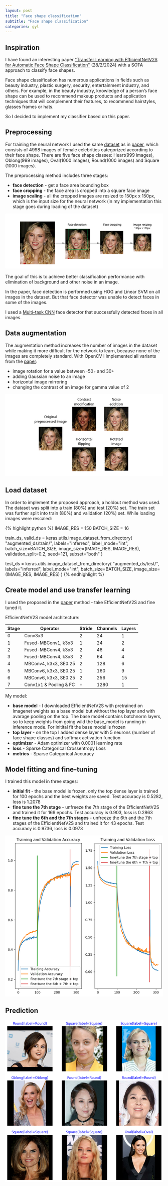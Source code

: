 ```yaml
---
layout: post
title: "Face shape classification"
subtitle: "Face shape classification"
categories: gyl
---
```


## Inspiration

I have found an interesting paper ["Transfer Learning with EfficientNetV2S for Automatic Face Shape Classification"](https://lib.jucs.org/article/104490/) (28/2/2024) with a SOTA approach to classify face shapes.

Face shape classification has numerous applications in fields such as beauty industry, plastic surgery, security, entertainment industry, and others. For example, in the beauty industry, knowledge of a person’s face shape can be used to recommend makeup products and application techniques that will complement their features, to recommend hairstyles, glasses frames or hats.

So I decided to implement my classifier based on this paper.

## Preprocessing

For training the neural network I used the same [dataset](https://www.kaggle.com/datasets/niten19/face-shape-dataset) as in [paper](https://lib.jucs.org/article/104490/), which consists of 4998 images of female celebrities categorized according to their face shape. There are five face shape classes: Heart(999 images), Oblong(999 images), Oval(1000 images), Round(1000 images) and Square (1000 images).

The preprocessing method includes three stages:
- __face detection__ - get a face area bounding box
- __face cropping__ - the face area is cropped into a square face image
- __image scaling__ - all the cropped images are resized to 150px x 150px, which is the input size for the neural network (in my implementation this stage goes during loading of the dataset)

![Preprocessing](/assets/gyl/preprocess.png)

The goal of this is to achieve better classification performance with elimination of background and other noise in an image.

In the paper, face detection is performed using HOG and Linear SVM on all images in the dataset. But that face detector was unable to detect faces in some of the images.

I used a [Multi-task CNN](https://github.com/ipazc/mtcnn) face detector that successfully detected faces in all images.

## Data augmentation

The augmentation method increases the number of images in the dataset while making it more difficult for the network to learn, because none of the images are completely standard. With OpenCV I implemented all variants from the [paper](https://lib.jucs.org/article/104490/):
- image rotation for a value between -50◦ and 30◦
- adding Gaussian noise to an image
- horizontal image mirroring
- changing the contrast of an image for gamma value of 2

![Data augmentation](/assets/gyl/augment.png)

## Load dataset

In order to implement the proposed approach, a holdout method was used. The dataset was split into a train (80%) and test (20%) set. The train set was further split into train (80%) and validation (20%) set. While loading images were rescaled:

{% highlight python %}
IMAGE_RES = 150
BATCH_SIZE = 16

train_ds, valid_ds = keras.utils.image_dataset_from_directory(
    "augmented_ds/train/",
    labels="inferred",
    label_mode="int",
    batch_size=BATCH_SIZE,
    image_size=(IMAGE_RES, IMAGE_RES),
    validation_split=0.2,
    seed=121,
    subset="both"
)

test_ds = keras.utils.image_dataset_from_directory(
    "augmented_ds/test/",
    labels="inferred",
    label_mode="int",
    batch_size=BATCH_SIZE,
    image_size=(IMAGE_RES, IMAGE_RES)
)
{% endhighlight %}

## Create model and use transfer learning

I used the proposed in the [paper](https://lib.jucs.org/article/104490/) method - take EfficientNetV2S and fine tuned it.

EfficientNetV2S model architecture:

| Stage | Operator | Stride | Channels | Layers | 
|  ---  | -------- | ------ | -------- | ------ |
| 0 | Conv3x3 | 2 | 24 | 1 |
| 1 | Fused-MBConv1, k3x3 | 1 | 24 | 2 |
| 2 | Fused-MBConv4, k3x3 | 2 | 48 | 4 |
| 3 | Fused-MBConv4, k3x3 | 2 | 64 | 4 |
| 4 | MBConv4, k3x3, SE0.25 | 2 | 128 | 6 |
| 5 | MBConv6, k3x3, SE0.25 | 1 | 160 | 9 |
| 6 | MBConv6, k3x3, SE0.25 | 2 | 256 | 15 |
| 7 | Conv1x1 & Pooling & FC | - | 1280 | 1 |

My model:
- __base model__ - I downloaded EfficientNetV2S with pretrained on Imagenet weights as a base model but without the top layer and with avarage pooling on the top. The base model contains batchnorm layers, so to keep weights from going wild the base_model is running in inference mode. For initital fit the base model is frozen
- __top layer__ - on the top I added dense layer with 5 neurons (number of face shape classes) and softmax activation function
- __optimizer__ - Adam optimizer with 0.0001 learning rate
- __loss__ - Sparse Categorical Crossentropy Loss
- __metrics__ - Sparse Categorical Accuracy

## Model fitting and fine-tuning

I trained this model in three stages:
- __initial fit__ - the base model is frozen, only the top dense layer is trained for 100 epochs and the best weights are saved. Test accuracy is 0.5282, loss is 1.2078
- __fine tune the 7th stage__ - unfreeze the 7th stage of the EfficientNetV2S and trained it for 169 epochs. Test accuracy is 0.903, loss is 0.2863
- __fine tune the 6th and the 7th stages__ - unfreeze the 6th and the 7th stages of the EfficientNetV2S and trained it for 43 epochs. Test accuracy is 0.9736, loss is 0.0973

![Model fitting and fine-tuning](/assets/gyl/acc_loss.png)

## Prediction

![Model prediction](/assets/gyl/prediction.png)